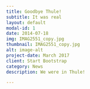 ```yaml
---
title: Goodbye Thule!
subtitle: It was real
layout: default
modal-id: 1
date: 2014-07-18
img: IMAG2551_copy.jpg
thumbnail: IMAG2551_copy.jpg
alt: image-alt
project-date: March 2017
client: Start Bootstrap
category: News
description: We were in Thule!

---
```

